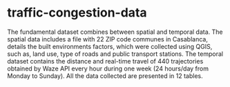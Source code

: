 # traffic-congestion-data
The fundamental dataset combines between spatial and temporal data. The spatial data includes a file with 22 ZIP code communes in Casablanca, details the built environments factors, which were collected using QGIS, such as, land use, type of roads and public transport stations. The temporal dataset contains the distance and real-time travel of 440 trajectories obtained by Waze API every hour during one week (24 hours/day from Monday to Sunday). All the data collected are presented in 12 tables.
<Table 0: X and Y coordinates of the 110 points generated inside Casablanca. />
<Table 1: Population size, household and density in each commune. />
<Table 2: Number of Tram and Bus stations in each commune . />
<Table 3: different type of roads in each commune. />
<Table 4: Different land use variables collected in each commune. />
<Table 5: Real-time travel (min) at each hour in Monday. />
<Table 6: Real-time travel (min) at each hour in Tuesday. />
<Table 7: Real-time travel (min) at each hour in Wednesday. />
<Table 8: Real-time travel (min) at each hour in Thursday. />
<Table 9: Real-time travel (min) at each hour in Friday. />
<Table 10: Real-time travel (min) at each hour in Saturday. />
<Table 11: Real-time travel (min) at each hour in Sunday./>

